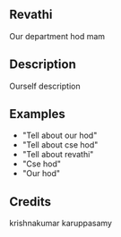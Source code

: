 ## Revathi
Our department hod mam

## Description
Ourself description

## Examples
 - "Tell about our hod"
 - "Tell about cse hod"
 - "Tell about revathi"
 - "Cse hod"
 - "Our hod"


## Credits
krishnakumar karuppasamy


